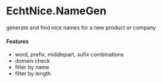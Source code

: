 # EchtNice.NameGen
generate and find nice names for a new product or company

#### Features
- word, prefix, middlepart, sufix combinations
- domain check
- filter by name
- filter by length
